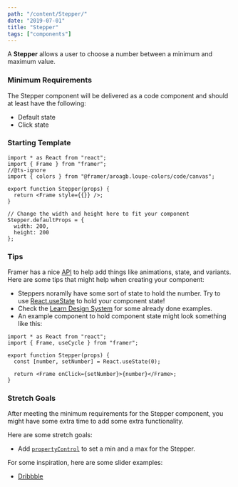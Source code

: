 ```yaml
---
path: "/content/Stepper/"
date: "2019-07-01"
title: "Stepper"
tags: ["components"]
---
```


A **Stepper** allows a user to choose a number between a minimum and maximum value.

### Minimum Requirements

The Stepper component will be delivered as a code component and should at least have the following:

- Default state
- Click state

### Starting Template

```tsx
import * as React from "react";
import { Frame } from "framer";
//@ts-ignore
import { colors } from "@framer/aroagb.loupe-colors/code/canvas";

export function Stepper(props) {
  return <Frame style={{}} />;
}

// Change the width and height here to fit your component
Stepper.defaultProps = {
  width: 200,
  height: 200
};
```

### Tips

Framer has a nice [API](https://www.framer.com/api/) to help add things like animations, state, and variants. Here are some tips that might help when creating your component:

- Steppers noramlly have some sort of state to hold the number. Try to use [React.useState](https://reactjs.org/docs/hooks-state.html) to hold your component state!
- Check the [Learn Design System](https://framer-learn-docs.netlify.com/docs/Stepper) for some already done examples.
- An example component to hold component state might look something like this:

```tsx
import * as React from "react";
import { Frame, useCycle } from "framer";

export function Stepper(props) {
  const [number, setNumber] = React.useState(0);

  return <Frame onClick={setNumber}>{number}</Frame>;
}
```

### Stretch Goals

After meeting the minimum requirements for the Stepper component, you might have some extra time to add some extra functionality.

Here are some stretch goals:

- Add [`propertyControl`](https://www.framer.com/api/property-controls) to set a min and a max for the Stepper.

For some inspiration, here are some slider examples:

- [Dribbble](https://dribbble.com/search?q=stepper)
